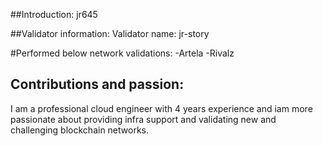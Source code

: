 ##Introduction: jr645

##Validator information:
Validator name: jr-story

#Performed below network validations:
-Artela
-Rivalz

## Contributions and passion:
I am a professional cloud engineer with 4 years experience and iam more passionate about providing infra support and validating new and challenging blockchain networks.
